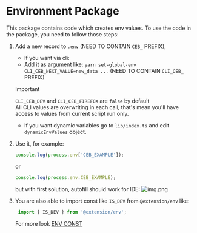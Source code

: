 # Environment Package

This package contains code which creates env values.
To use the code in the package, you need to follow those steps:

1. Add a new record to `.env` (NEED TO CONTAIN `CEB_` PREFIX),

    - If you want via cli:
    - Add it as argument like: `yarn set-global-env CLI_CEB_NEXT_VALUE=new_data ...` (NEED TO CONTAIN `CLI_CEB_` PREFIX)

   > [!IMPORTANT]
   > `CLI_CEB_DEV` and `CLI_CEB_FIREFOX` are `false` by default \
   > All CLI values are overwriting in each call, that's mean you'll have access to values from current script run only.

    - If you want dynamic variables go to `lib/index.ts` and edit `dynamicEnvValues` object.

2. Use it, for example:
    ```ts
    console.log(process.env['CEB_EXAMPLE']);
    ```
   or
   ```ts
   console.log(process.env.CEB_EXAMPLE);
   ```
   but with first solution, autofill should work for IDE:
   ![img.png](use-env-example.png)
3. You are also able to import const like `IS_DEV` from `@extension/env` like:
   ```ts
    import { IS_DEV } from '@extension/env';
    ```
   For more look [ENV CONST](lib/const.ts)